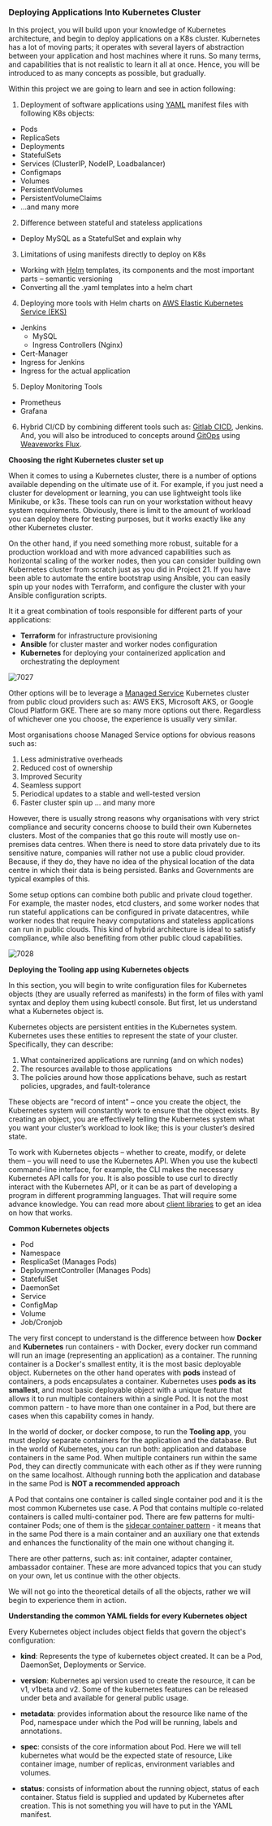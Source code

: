 ### Deploying Applications Into Kubernetes Cluster

In this project, you will build upon your knowledge of Kubernetes architecture, and begin to deploy applications on a K8s cluster.
Kubernetes has a lot of moving parts; it operates with several layers of abstraction between your application and host machines 
where it runs. So many terms, and capabilities that is not realistic to learn it all at once. Hence, you will be introduced to as
many concepts as possible, but gradually.

Within this project we are going to learn and see in action following:

1. Deployment of software applications using [YAML](https://en.wikipedia.org/wiki/YAML) manifest files with following K8s objects:
- Pods
- ReplicaSets
- Deployments
- StatefulSets
- Services (ClusterIP, NodeIP, Loadbalancer)
- Configmaps
- Volumes
- PersistentVolumes
- PersistentVolumeClaims
-  …and many more

2. Difference between stateful and stateless applications

- Deploy MySQL as a StatefulSet and explain why

3. Limitations of using manifests directly to deploy on K8s

- Working with [Helm](https://helm.sh/) templates, its components and the most important parts – semantic versioning
- Converting all the .yaml templates into a helm chart

4. Deploying more tools with Helm charts on [AWS Elastic Kubernetes Service (EKS)](https://aws.amazon.com/eks/)

- Jenkins
  - MySQL
  - Ingress Controllers (Nginx)
- Cert-Manager
- Ingress for Jenkins
- Ingress for the actual application


5. Deploy Monitoring Tools

- Prometheus
- Grafana


6. Hybrid CI/CD by combining different tools such as: [Gitlab CICD](https://docs.gitlab.com/ee/ci/), Jenkins. And, you will also be 
introduced to concepts around [GitOps](https://www.weave.works/technologies/gitops/) using [Weaveworks Flux](https://www.weave.works/oss/flux/).


**Choosing the right Kubernetes cluster set up**

When it comes to using a Kubernetes cluster, there is a number of options available depending on the ultimate use of it. For
example, if you just need a cluster for development or learning, you can use lightweight tools like Minikube, or k3s. These
tools can run on your workstation without heavy system requirements. Obviously, there is limit to the amount of workload you
can deploy there for testing purposes, but it works exactly like any other Kubernetes cluster.

On the other hand, if you need something more robust, suitable for a production workload and with more advanced capabilities
such as horizontal scaling of the worker nodes, then you can consider building own Kubernetes cluster from scratch just as you 
did in Project 21. If you have been able to automate the entire bootstrap using Ansible, you can easily spin up your nodes with
Terraform, and configure the cluster with your Ansible configuration scripts.

It it a great combination of tools responsible for different parts of your applications:

- **Terraform** for infrastructure provisioning
- **Ansible** for cluster master and worker nodes configuration
- **Kubernetes** for deploying your containerized application and orchestrating the deployment


![7027](https://user-images.githubusercontent.com/85270361/210224393-7d186aa4-e9b0-4f92-b5ed-7d24f5436c90.PNG)


Other options will be to leverage a [Managed Service](https://www.adept.co.uk/the-benefits-of-cloud-managed-services-for-business/) 
Kubernetes cluster from public cloud providers such as: AWS EKS, Microsoft AKS, or Google Cloud Platform GKE. There are so many 
more options out there. Regardless of whichever one you choose, the experience is usually very similar.

Most organisations choose Managed Service options for obvious reasons such as:

1. Less administrative overheads
2. Reduced cost of ownership
3. Improved Security
4. Seamless support
5. Periodical updates to a stable and well-tested version
6. Faster cluster spin up … and many more

However, there is usually strong reasons why organisations with very strict compliance and security concerns choose to build their
own Kubernetes clusters. Most of the companies that go this route will mostly use on-premises data centres. When there is need to 
store data privately due to its sensitive nature, companies will rather not use a public cloud provider. Because, if they do, they
have no idea of the physical location of the data centre in which their data is being persisted. Banks and Governments are typical
examples of this.

Some setup options can combine both public and private cloud together. For example, the master nodes, etcd clusters, and some worker
nodes that run stateful applications can be configured in private datacentres, while worker nodes that require heavy computations 
and stateless applications can run in public clouds. This kind of hybrid architecture is ideal to satisfy compliance, while also 
benefiting from other public cloud capabilities.


![7028](https://user-images.githubusercontent.com/85270361/210225432-f4e6773f-f43f-4a5f-956e-dbee28f8c19b.PNG)


**Deploying the Tooling app using Kubernetes objects**

In this section, you will begin to write configuration files for Kubernetes objects (they are usually referred as manifests) in the
form of files with yaml syntax and deploy them using kubectl console. But first, let us understand what a Kubernetes object is.

Kubernetes objects are persistent entities in the Kubernetes system. Kubernetes uses these entities to represent the state of 
your cluster. Specifically, they can describe:

1. What containerized applications are running (and on which nodes)
2. The resources available to those applications
3. The policies around how those applications behave, such as restart policies, upgrades, and fault-tolerance

These objects are "record of intent" – once you create the object, the Kubernetes system will constantly work to ensure that the 
object exists. By creating an object, you are effectively telling the Kubernetes system what you want your cluster’s workload to 
look like; this is your cluster’s desired state.

To work with Kubernetes objects – whether to create, modify, or delete them – you will need to use the Kubernetes API. When you use
the kubectl command-line interface, for example, the CLI makes the necessary Kubernetes API calls for you. It is also possible to
use curl to directly interact with the Kubernetes API, or it can be as part of developing a program in different programming languages.
That will require some advance knowledge. You can read more about [client libraries](https://kubernetes.io/docs/reference/using-api/client-libraries/)  to get an idea on how that works.

**Common Kubernetes objects**
- Pod
- Namespace
- ResplicaSet (Manages Pods)
- DeploymentController (Manages Pods)
- StatefulSet
- DaemonSet
- Service
- ConfigMap
- Volume
- Job/Cronjob

The very first concept to understand is the difference between how **Docker** and **Kubernetes** run containers - with Docker, every docker run command will run an image (representing an application) as a container. The running container is a Docker's smallest entity, it is the most basic deployable object. Kubernetes on the other hand operates with **pods** instead of containers, a pods encapsulates a container. Kubernetes uses **pods as its smallest**, and most basic deployable object with a unique feature that allows it to run multiple containers within a single Pod. It is not the most common pattern - to have more than one container in a Pod, but there are cases when this capability comes in handy.

In the world of docker, or docker compose, to run the **Tooling app**, you must deploy separate containers for the application and the database. But in the world of Kubernetes, you can run both: application and database containers in the same Pod. When multiple containers run within the same Pod, they can directly communicate with each other as if they were running on the same localhost. Although running both the application and database in the same Pod is **NOT a recommended approach**

A Pod that contains one container is called single container pod and it is the most common Kubernetes use case. A Pod that contains multiple co-related containers is called multi-container pod. There are few patterns for multi-container Pods; one of them is the [sidecar container pattern](https://medium.com/bb-tutorials-and-thoughts/kubernetes-learn-sidecar-container-pattern-6d8c21f873d) - it means that in the same Pod there is a main container and an auxiliary one that extends and enhances the functionality of the main one without changing it.

There are other patterns, such as: init container, adapter container, ambassador container. These are more advanced topics that you can study on your own, let us continue with the other objects.

We will not go into the theoretical details of all the objects, rather we will begin to experience them in action. 

**Understanding the common YAML fields for every Kubernetes object**

Every Kubernetes object includes object fields that govern the object's configuration:

- **kind**: Represents the type of kubernetes object created. It can be a Pod, DaemonSet, Deployments or Service.

- **version**: Kubernetes api version used to create the resource, it can be v1, v1beta and v2. Some of the kubernetes features can be released under beta and available for general public usage.

- **metadata**: provides information about the resource like name of the Pod, namespace under which the Pod will be running, labels and annotations.

- **spec**: consists of the core information about Pod. Here we will tell kubernetes what would be the expected state of resource, Like container image, number of replicas, environment variables and volumes.

- **status**: consists of information about the running object, status of each container. Status field is supplied and updated by Kubernetes after creation. This is not something you will have to put in the YAML manifest.

